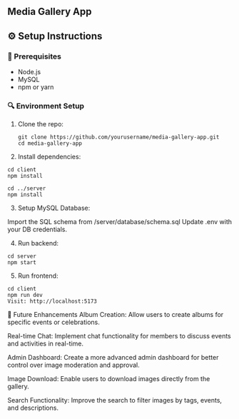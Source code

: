 ## Media Gallery App

## ⚙️ Setup Instructions

### 🔧 Prerequisites
- Node.js
- MySQL
- npm or yarn

### 🔍 Environment Setup

1. Clone the repo:
   ```
   git clone https://github.com/yourusername/media-gallery-app.git
   cd media-gallery-app
   ```
   
2. Install dependencies:

```
cd client
npm install

cd ../server
npm install
```

3. Setup MySQL Database:

Import the SQL schema from /server/database/schema.sql
Update .env with your DB credentials.

4. Run backend:
```
cd server
npm start
```

5. Run frontend:
```
cd client
npm run dev
Visit: http://localhost:5173
```

📌 Future Enhancements
Album Creation: Allow users to create albums for specific events or celebrations.

Real-time Chat: Implement chat functionality for members to discuss events and activities in real-time.

Admin Dashboard: Create a more advanced admin dashboard for better control over image moderation and approval.

Image Download: Enable users to download images directly from the gallery.

Search Functionality: Improve the search to filter images by tags, events, and descriptions.


